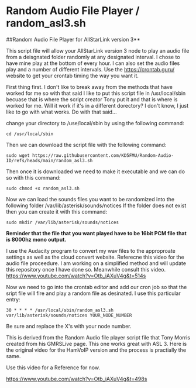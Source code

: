 # Random Audio File Player / random_asl3.sh
##Random Audio File Player for AllStarLink version 3**

This script file will allow your AllStarLink version 3 node to play an audio file from a deisgnated folder randomly at any designated interval. I chose to have mine play at the bottom of every hour. I can also set the audio files play and a number of different intervals. Use the https://crontab.guru/ website to get your crontab timing the way you want it.

First thing first. I don't like to break away from the methods that have worked for me so with that said I like to put this script file in /usr/local/sbin becuase that is where the script creator Tony put it and that is where is worked for me. Will it work if it's in a different dorectory? I don't know, I just like to go with what works. Do with that said...

change your directory to /use/local/sbin by using the following command:
```
cd /usr/local/sbin
```

Then we can download the script file with the following command:
```
sudo wget https://raw.githubusercontent.com/KD5FMU/Random-Audio-ID/refs/heads/main/random_asl3.sh
```

Then once it is downloaded we need to make it executable and we can do so with this command:
```
sudo chmod +x random_asl3.sh
```

Now we can load the sounds files you want to be randomized into the following folder /var/lib/asterisk/sounds/notices
If the folder does not exist then you can create it with this command:
```
sudo mkdir /var/lib/asterisk/sounds/notices
```

**Reminder that the file that you want played have to be 16bit PCM file that is 8000hz mono output.**

I use the Audacity program to convert my wav files to the approproate settings as well as the cloud convert website. Referecne this video for the audio file proceedure. I am working on a simplified method and will update this repository once I have done so. Meanwhile consult this video. https://www.youtube.com/watch?v=Otb_iAXuV4g&t=514s

Now we need to go into the crontab editor and add our cron job so that the sript file will fire and play a random file as desinated. I use this particular entry:
```
30 * * * * /usr/local/sbin/random_asl3.sh var/lib/asterisk/sounds/notices YOUR_NODE_NUMBER
```

Be sure and replace the X's with your node number.

This is derived from the Random Audio file player script file that Tony Morris created from his GMRSLive page. This one works great with ASL 3. Here is the original video for the HamVoIP version and the process is practially the same. 

Use this video for a Reference for now.

https://www.youtube.com/watch?v=Otb_iAXuV4g&t=498s
